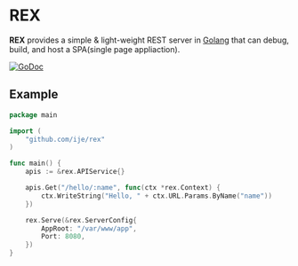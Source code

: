 REX
====
**REX** provides a simple & light-weight REST server in [Golang](https://golang.org/) that can debug, build, and host a SPA(single page appliaction).

[![GoDoc](https://godoc.org/github.com/ije/rex?status.svg)](https://godoc.org/github.com/ije/rex)


Example
-------
```go
package main

import (
    "github.com/ije/rex"
)

func main() {
    apis := &rex.APIService{}

    apis.Get("/hello/:name", func(ctx *rex.Context) {
        ctx.WriteString("Hello, " + ctx.URL.Params.ByName("name"))
    })

    rex.Serve(&rex.ServerConfig{
        AppRoot: "/var/www/app",
        Port: 8080,
    })
}
```
